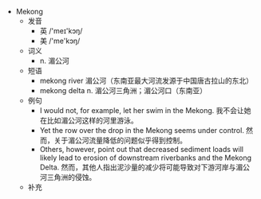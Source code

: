 - Mekong
  - 发音
    - 英 /'meɪ'kɔŋ/
    - 美 /'me'kɔŋ/
  - 词义
    - n. 湄公河
  - 短语
    - mekong river 湄公河（东南亚最大河流发源于中国唐古拉山的东北）
    - mekong delta n. 湄公河三角洲；湄公河口（东南亚）
  - 例句
    - I would not, for example, let her swim in the Mekong. 我不会让她在比如湄公河这样的河里游泳。
    - Yet the row over the drop in the Mekong seems under control. 然而，关于湄公河流量降低的问题似乎得到控制。
    - Others, however, point out that decreased sediment loads will likely lead to erosion of downstream riverbanks and the Mekong Delta. 然而，其他人指出泥沙量的减少将可能导致对下游河岸与湄公河三角洲的侵蚀。
  - 补充
